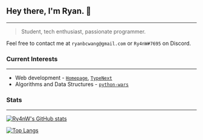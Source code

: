## Hey there, I'm Ryan. 👋

---

> Student, tech enthusiast, passionate programmer.

Feel free to contact me at `ryanbcwang@gmail.com` or `Ry4nW#7695` on Discord.

### Current Interests

---
- Web development - [`Homepage`](https://github.com/Ry4nW/homepage), [`TypeNext`](https://github.com/Ry4nW/TypeNext)
- Algorithms and Data Structures - [`python-wars`](https://github.com/Ry4nW/python-wars)

### Stats

---

[![Ry4nW's GitHub stats](https://github-readme-stats.vercel.app/api?username=Ry4nW&show_icons=true&theme=onedark)](https://github.com/anuraghazra/github-readme-stats)

[![Top Langs](https://github-readme-stats.vercel.app/api/top-langs/?username=Ry4nW&layout=compact)](https://github.com/anuraghazra/github-readme-stats)




